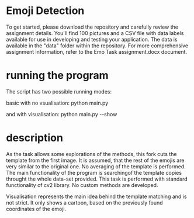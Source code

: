 # Emoji Detection
 To get started, please download the repository and carefully review the assignment details. You'll find 100 pictures and a CSV file with data labels available for use in developing and testing your application. The data is available in the "data" folder within the repository. For more comprehensive assignment information, refer to the Emo Task assignment.docx document.

 # running the program 
 The script has two possible running modes:

basic with no vsualisation:
python main.py

 and with visualisation:
 python main.py --show

# description
As the task allows some explorations of the methods, this fork cuts the template from
the first image. It is assumed, that the rest of the emojis are very similar to the
original one. No averaging of the template is performed. The main functionality of the 
program is searchingof the template copies throught the whole data-set provided.
This task is performed with standard functionality of cv2 library.
No custom methods are developed.

Visualisation represents the main idea behind the template matching and is not strict.
It only shows a cartoon, based on the previously found coordinates of the emoji.
